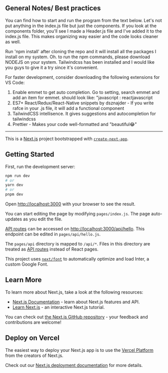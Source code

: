 ## General Notes/ Best practices

You can find how to start and run the program from the text below. Let's not put anything in the index.js file but just the components. If you look at the components folder, you'll see I made a Header.js file and I've added it to the index.js file. This makes organizing way easier and the code looks cleaner as well. 

Run 'npm install' after cloning the repo and it will install all the packages I install on my system. Oh. to run the npm commands, please download NODEJS on your system. Tailwindcss has been installed and I would like you guys to give it a try since it's convenient. 

For faster development, consider downloading the following extensions for VS Code: 
1. Enable emmet to get auto completion. Go to setting, search emmet and add an item for emmet. should look like: "javascript :  reactjavascript
2. ES7+ React/Redux/React-Native snippets by dsznajder - If you write rafce in your .js file, it will add a functional component
3. TailwindCSS intellisence. It gives suggestions and autocompletion for tailwindcss
4. Prettier -  Makes your code well-formatted and "beautiful😂"

___

This is a [Next.js](https://nextjs.org/) project bootstrapped with [`create-next-app`](https://github.com/vercel/next.js/tree/canary/packages/create-next-app).

## Getting Started

First, run the development server:

```bash
npm run dev
# or
yarn dev
# or
pnpm dev
```

Open [http://localhost:3000](http://localhost:3000) with your browser to see the result.

You can start editing the page by modifying `pages/index.js`. The page auto-updates as you edit the file.

[API routes](https://nextjs.org/docs/api-routes/introduction) can be accessed on [http://localhost:3000/api/hello](http://localhost:3000/api/hello). This endpoint can be edited in `pages/api/hello.js`.

The `pages/api` directory is mapped to `/api/*`. Files in this directory are treated as [API routes](https://nextjs.org/docs/api-routes/introduction) instead of React pages.

This project uses [`next/font`](https://nextjs.org/docs/basic-features/font-optimization) to automatically optimize and load Inter, a custom Google Font.

## Learn More

To learn more about Next.js, take a look at the following resources:

- [Next.js Documentation](https://nextjs.org/docs) - learn about Next.js features and API.
- [Learn Next.js](https://nextjs.org/learn) - an interactive Next.js tutorial.

You can check out [the Next.js GitHub repository](https://github.com/vercel/next.js/) - your feedback and contributions are welcome!

## Deploy on Vercel

The easiest way to deploy your Next.js app is to use the [Vercel Platform](https://vercel.com/new?utm_medium=default-template&filter=next.js&utm_source=create-next-app&utm_campaign=create-next-app-readme) from the creators of Next.js.

Check out our [Next.js deployment documentation](https://nextjs.org/docs/deployment) for more details.
